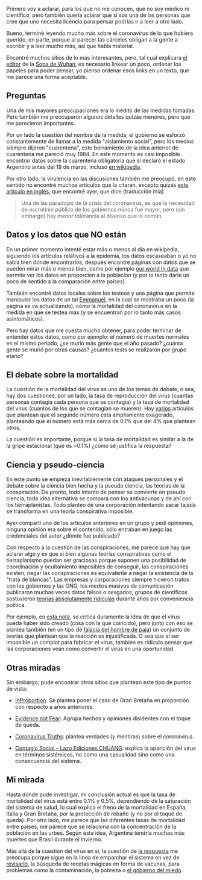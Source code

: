 ---
---

Primero voy a aclarar, para los que no me conocen, que no soy médico ni
científico, pero también quería aclarar que si sos una de las personas que cree
que uno necesita licencia para pensar podrías ir a leer a otro lado.

Bueno, terminé leyendo mucho más sobre el coronavirus de lo que hubiera
querido, en parte, porque al parecer las cárceles obligan a la gente a escribir
y a leer mucho más, así que había material.

Encontré muchos sitios de lo más interesantes, pero, tal cual explicara [el
editor][1] de la [Sopa de Wuhan][2], es necesario linkear un poco, ordenar los
papeles para poder pensar, yo pienso ordenar esos links en un texto, que me
parece una forma aceptable.

[1]: https://pulsonoticias.com.ar/64736/sopa-de-wuhan/
[2]: http://tiempodecrisis.org/wp-content/uploads/2020/03/Sopa-de-Wuhan-ASPO.pdf

## Preguntas

Una de mis mayores preocupaciones era lo inédito de las medidas tomadas. Pero
también me preocuparon algunos detalles quizás menores, pero que me parecieron
importantes.

Por un lado la cuestión del nombre de la medida, el gobierno se esforzó
constantemente de llamar a la medida "aislamiento social", pero los medios
siempre dijeron "cuarentena", este borramiento de la idea anterior de
cuarentena me pareció muy 1984. En este momento es casi imposible encontrar
datos sobre la cuarentena obligatoria que sí declaró el estado Argentino antes
del 19 de marzo, incluso [en wikipedia][3].

Por otro lado, la virulencia en las discusiones también me preocupó, en este
sentido no encontré muchos artículos que la citaran, excepto quizás [este
artículo en inglés][4], que encontré ayer, que dice (traducción mía)

> Una de las paradojas de la crisis del coronavirus, es que la necesidad de
escrutinio público de los gobiernos núnca fue mayor, pero (sin embargo) hay
_menor_ tolerancia al disenso que lo común.

[3]: https://es.wikipedia.org/wiki/Cuarentena_de_Argentina_de_2020
[4]: https://lockdownsceptics.org/how-reliable-is-imperial-colleges-modelling/

## Datos y los datos que NO están

En un primer momento intenté estar más o menos al día en wikipedia, siguiendo
los artículos relativos a la epidemia, los datos escaseaban o yo no sabía bien
dónde encontrarlos, después encontré páginas con datos que se pueden mirar más
o menos bien, como por ejemplo [our world in data][5] que permite ver los datos
en proporcion a la población (y por lo tanto darle un poco de sentido a la
comparación entre países).

También encontré datos locales sobre los testeos y una página que permite manipular los
datos de un tal [Emmanuel][6], en la cual se mostraba un poco (la página se va
actualizando), cómo la mortalidad del coronavirus en la medida en que se testea
más (y se encuentran por lo tanto más casos asintomáticos).

Pero hay datos que me cuesta mucho obtener, para poder terminar de entender
estos datos, como por ejemplo: el número de muertes normales en el mismo
periodo, ¿se murió más gente que el año pasado? ¿cuánta gente se murió por
otras causas? ¿cuantos tests se realizaron por grupo etario?

[5]:https://ourworldindata.org/coronavirus
[6]:https://observablehq.com/@eiarussi/covid-19-en-argentina/3

## El debate sobre la mortalidad

La cuestión de la mortalidad del virus es uno de los temas de debate, o sea,
hay dos cuestiones, por un lado, la tasa de reproducción del virus (cuantas
personas contagia cada persona que se contagia) y la tasa de mortalidad del
virus (cuantos de los que se contagian se mueren). Hay [varios][7] artículos que
plantean que el segundo número está ampliamente exagerado, planteando que el
número está más cerca de 0.1% que del 4% que plantean otros.

La cuestión es importante, porque si la tasa de mortalidad es similar a la de
la gripe estacional (que es ~0.1%) ¿cómo se justifica la respuesta?

[7]: https://lockdownsceptics.org/wp-content/uploads/2020/04/How-the-World-got-Fooled-by-COVID-ed-2c.pdf

## Ciencia y pseudo-ciencia

En este punto se empieza inevitablemente con ataques personales y el debate
sobre la ciencia bien hecha y la pseudo ciencia, las teorías de la
conspiración. De pronto, todo intento de pensar se convierte en pseudo ciencia,
toda idea alternativa se compara con los antivacunas y de ahí con los
tierraplanistas. Todo planteo de una corporación intentando sacar tajada se
transforma en una teoría conspirativa imposible.

Ayer compartí uno de los artículos anteriores en un grupo y pedí opiniones,
ninguna opinión era sobre el contenido, sólo entraban en juego las credenciales
del autor ¿dónde fue publicado?

Con respecto a la cuestión de las conspiraciones, me parece que hay que aclarar
algo y es que si bien algunas teorías conspirativas como el tierraplanismo
puedan ser graciosas porque suponen una posibilidad de coordinación y
ocultamiento imposibles de conseguir, las conspiraciones existen, negar las
conspiraciones es equivalente a negar la existencia de la "trata de blancas".
Las empresas y corporaciones siempre hicieron tratos con los gobiernos y las
ONG, los medios masivos de comunicación publicaron muchas veces datos falsos o
sesgados, grupos de científicos sostuvieron [teorías absolutamente
ridículas][8] durante años por conveniencia política.

Por ejemplo, en [esta nota][9], se critica duramente la idea de que el virus
pueda haber sido creado (cosa con la que coincido), pero junto con eso se
plantea también (en un tipo de [falacia del hombre de paja][10]) un conjunto de
teorías que plantean que la reacción es injustificada. O sea que al ser
imposible un complot para fabricar el virus, también es ridículo pensar que
las corporaciones vean como convertir el virus en una oportunidad.

[8]: https://es.wikipedia.org/wiki/Racismo_científico
[9]: https://rolandoastarita.blog/2020/03/31/interpretaciones-virus-conspirativas/
[10]: https://es.wikipedia.org/wiki/Falacia_del_hombre_de_paja

## Otras miradas

Sin embargo, pude encontrar otros sitios que plantean este tipo de puntos de
vista:

- [InProportion][i]: Se plantea poner el caso de Gran Bretaña en
  proporción con respecto a años anteriores.


- [Evidence not Fear][ii]: Agrupa hechos y opiniones disidentes con el toque de
  queda.

- [Coronavirus Truths][iii]: plantea verdades (y mentiras) sobre el coronavirus.

- [Contagio Social – Lazo Ediciones CHUANG][11]: explica la aparición del virus
  en términos sistémicos, no como una casualidad sino como una consecuencia del
  sistema.

[i]: http://inproportion2.talkigy.com/ 
[ii]: https://evidencenotfear.com/
[iii]: https://coronavirustruths.godaddysites.com/
[11]: https://kaosenlared.net/contagio-social-guerra-de-clases-microbiologica-en-china/

## Mi mirada

Hasta dónde pude investigar, mi conclusión actual es que la tasa de mortalidad
del virus está entre 0.1% y 0.5%, dependiendo de la saturación del sistema de
salud, lo cual explica el freno de la mortalidad en España, Italia y Gran
Bretaña, por la protección de rebaño (y no por el toque de queda). Por otro
lado, me parece que las diferentes tasas de mortalidad entre países, me parece
que se relaciona con la concentración de la población en las urbes. Según esta
idea, Argentina tendría muchas más muertes que Brasil durante el invierno.

Más allá de la cuestión del virus en si, la cuestión de [la respuesta][b] me
preocupa porque sigue en la linea de emparchar el sistema en vez de
[revisarlo][c], la búsqueda de recetas mágicas en forma de vacunas, para problemas como la
contaminación, la pobreza o [el gobierno del miedo][a].

[a]: https://www.nodal.am/2020/03/en-casa-y-sin-tocar-a-los-otros-coronavirus-o-reingenieria-social-a-escala-planetaria-por-luis-bonilla-molina/
[b]: https://www.lavaca.org/portada/encerrar-y-vigilar-paul-preciado-y-la-gestion-de-las-epidemias-como-un-reflejo-de-la-soberania-politica/
[c]: https://lavoragine.net/desobediencia-por-tu-culpa-voy-a-sobrevivir/
